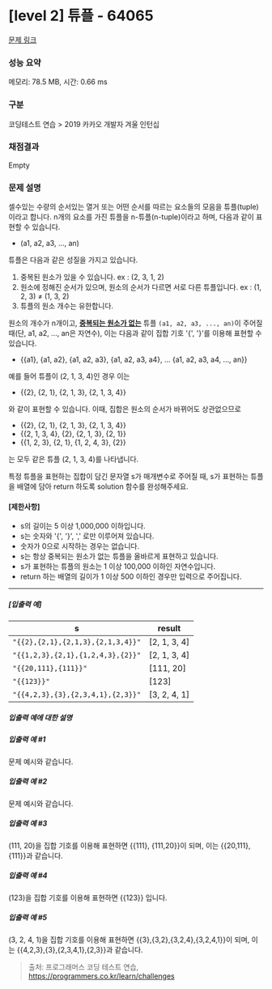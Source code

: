 # [level 2] 튜플 - 64065 

[문제 링크](https://school.programmers.co.kr/learn/courses/30/lessons/64065) 

### 성능 요약

메모리: 78.5 MB, 시간: 0.66 ms

### 구분

코딩테스트 연습 > 2019 카카오 개발자 겨울 인턴십

### 채점결과

Empty

### 문제 설명

<p>셀수있는 수량의 순서있는 열거 또는 어떤 순서를 따르는 요소들의 모음을 튜플(tuple)이라고 합니다. n개의 요소를 가진 튜플을 n-튜플(n-tuple)이라고 하며, 다음과 같이 표현할 수 있습니다.</p>

<ul>
<li>(a1, a2, a3, ..., an)</li>
</ul>

<p>튜플은 다음과 같은 성질을 가지고 있습니다.</p>

<ol>
<li>중복된 원소가 있을 수 있습니다. ex : (2, 3, 1, 2)</li>
<li>원소에 정해진 순서가 있으며, 원소의 순서가 다르면 서로 다른 튜플입니다. ex : (1, 2, 3) ≠ (1, 3, 2)</li>
<li>튜플의 원소 개수는 유한합니다.</li>
</ol>

<p>원소의 개수가 n개이고, <u><strong>중복되는 원소가 없는</strong></u> 튜플 <code>(a1, a2, a3, ..., an)</code>이 주어질 때(단, a1, a2, ..., an은 자연수), 이는 다음과 같이 집합 기호 '{', '}'를 이용해 표현할 수 있습니다.</p>

<ul>
<li>{{a1}, {a1, a2}, {a1, a2, a3}, {a1, a2, a3, a4}, ... {a1, a2, a3, a4, ..., an}}</li>
</ul>

<p>예를 들어 튜플이 (2, 1, 3, 4)인 경우 이는</p>

<ul>
<li>{{2}, {2, 1}, {2, 1, 3}, {2, 1, 3, 4}}</li>
</ul>

<p>와 같이 표현할 수 있습니다. 이때, 집합은 원소의 순서가 바뀌어도 상관없으므로</p>

<ul>
<li>{{2}, {2, 1}, {2, 1, 3}, {2, 1, 3, 4}}</li>
<li>{{2, 1, 3, 4}, {2}, {2, 1, 3}, {2, 1}}</li>
<li>{{1, 2, 3}, {2, 1}, {1, 2, 4, 3}, {2}}</li>
</ul>

<p>는 모두 같은 튜플 (2, 1, 3, 4)를 나타냅니다.</p>

<p>특정 튜플을 표현하는 집합이 담긴 문자열 s가 매개변수로 주어질 때, s가 표현하는 튜플을 배열에 담아 return 하도록 solution 함수를 완성해주세요.</p>

<h4><strong>[제한사항]</strong></h4>

<ul>
<li>s의 길이는 5 이상 1,000,000 이하입니다.</li>
<li>s는 숫자와 '{', '}', ',' 로만 이루어져 있습니다.</li>
<li>숫자가 0으로 시작하는 경우는 없습니다.</li>
<li>s는 항상 중복되는 원소가 없는 튜플을 올바르게 표현하고 있습니다.</li>
<li>s가 표현하는 튜플의 원소는 1 이상 100,000 이하인 자연수입니다.</li>
<li>return 하는 배열의 길이가 1 이상 500 이하인 경우만 입력으로 주어집니다.</li>
</ul>

<hr>

<h5><strong>[입출력 예]</strong></h5>
<table class="table">
        <thead><tr>
<th>s</th>
<th>result</th>
</tr>
</thead>
        <tbody><tr>
<td><code>"{{2},{2,1},{2,1,3},{2,1,3,4}}"</code></td>
<td>[2, 1, 3, 4]</td>
</tr>
<tr>
<td><code>"{{1,2,3},{2,1},{1,2,4,3},{2}}"</code></td>
<td>[2, 1, 3, 4]</td>
</tr>
<tr>
<td><code>"{{20,111},{111}}"</code></td>
<td>[111, 20]</td>
</tr>
<tr>
<td><code>"{{123}}"</code></td>
<td>[123]</td>
</tr>
<tr>
<td><code>"{{4,2,3},{3},{2,3,4,1},{2,3}}"</code></td>
<td>[3, 2, 4, 1]</td>
</tr>
</tbody>
      </table>
<h5><strong>입출력 예에 대한 설명</strong></h5>

<h5><strong>입출력 예 #1</strong></h5>

<p>문제 예시와 같습니다.</p>

<h5><strong>입출력 예 #2</strong></h5>

<p>문제 예시와 같습니다.</p>

<h5><strong>입출력 예 #3</strong></h5>

<p>(111, 20)을 집합 기호를 이용해 표현하면 {{111}, {111,20}}이 되며, 이는 {{20,111},{111}}과 같습니다.</p>

<h5><strong>입출력 예 #4</strong></h5>

<p>(123)을 집합 기호를 이용해 표현하면 {{123}} 입니다.</p>

<h5><strong>입출력 예 #5</strong></h5>

<p>(3, 2, 4, 1)을 집합 기호를 이용해 표현하면 {{3},{3,2},{3,2,4},{3,2,4,1}}이 되며, 이는 {{4,2,3},{3},{2,3,4,1},{2,3}}과 같습니다.</p>


> 출처: 프로그래머스 코딩 테스트 연습, https://programmers.co.kr/learn/challenges